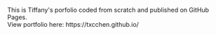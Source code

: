 <p>
  This is Tiffany's porfolio coded from scratch and published on GitHub Pages. 
  <br> 
  View portfolio here: https://txcchen.github.io/
</p>
